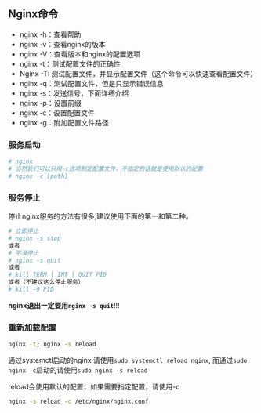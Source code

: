 ## Nginx命令

- nginx -h：查看帮助
- nginx -v：查看nginx的版本
- nginx -V：查看版本和nginx的配置选项
- nginx -t：测试配置文件的正确性
- Nginx -T: 测试配置文件，并显示配置文件（这个命令可以快速查看配置文件）
- nginx -q：测试配置文件，但是只显示错误信息
- nginx -s：发送信号，下面详细介绍
- nginx -p：设置前缀
- nginx -c：设置配置文件
- nginx -g：附加配置文件路径

### 服务启动

```sh
# nginx
# 当然我们可以只用-c选项制定配置文件，不指定的话就是使用默认的配置
# nginx -c [path]
```

### 服务停止

停止nginx服务的方法有很多,建议使用下面的第一和第二种。

```sh
# 立即停止
# nginx -s stop 
或者
# 平滑停止
# nginx -s quit
或者
# kill TERM | INT | QUIT PID
或者（不建议这么停止服务）
# kill -9 PID
```

**nginx退出一定要用`nginx -s quit`**!!!



### 重新加载配置

```sh
nginx -t; nginx -s reload
```

通过systemctl启动的nginx 请使用`sudo systemctl reload nginx`,
而通过`sudo nginx -c`启动的请使用`sudo nginx -s reload`

reload会使用默认的配置，如果需要指定配置，请使用-c

```sh
nginx -s reload -c /etc/nginx/nginx.conf
```

